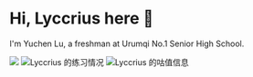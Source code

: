 # Hi, Lyccrius here 👋

I'm Yuchen Lu, a freshman at Urumqi No.1 Senior High School.

<img src="https://cfrating.ihcr.top/?user=Lyccrius&style=flat">

<img alt="Lyccrius 的练习情况" src="https://luogu.wao3.cn/api/practice?id=278046">

<img alt="Lyccrius 的咕值信息" src="http://luogu.wao3.cn/api/guzhi?id=278046&scores=100,10,0,0,30">

<!--
**Lyccrius/Lyccrius** is a ✨ _special_ ✨ repository because its `README.md` (this file) appears on your GitHub profile.

Here are some ideas to get you started:

- 🔭 I’m currently working on ...
- 🌱 I’m currently learning ...
- 👯 I’m looking to collaborate on ...
- 🤔 I’m looking for help with ...
- 💬 Ask me about ...
- 📫 How to reach me: ...
- 😄 Pronouns: ...
- ⚡ Fun fact: ...
-->
